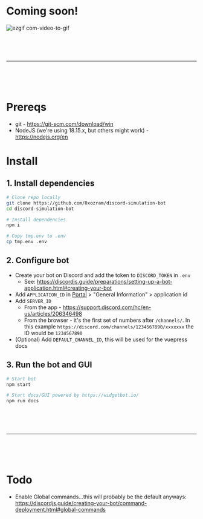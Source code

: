 # Coming soon!

![ezgif com-video-to-gif](https://user-images.githubusercontent.com/131492189/235380571-ca9e6ab0-18e5-4df0-b732-cefde0c4c9f5.gif)


<br>
<br>
<br>
<hr>
<br>
<br>
<br>

# Prereqs
- git - https://git-scm.com/download/win
- NodeJS (we're using 18.15.x, but others might work) - https://nodejs.org/en

# Install

## 1. Install dependencies
```bash
# Clone repo locally
git clone https://github.com/0xozram/discord-simulation-bot
cd discord-simulation-bot

# Install dependencies
npm i

# Copy tmp.env to .env
cp tmp.env .env
```

## 2. Configure bot
- Create your bot on Discord and add the token to `DISCORD_TOKEN` in `.env`
  - See: https://discordjs.guide/preparations/setting-up-a-bot-application.html#creating-your-bot
- Add `APPLICATION_ID` in [Portal](https://discord.com/developers/applications) > "General Information" > application id
- Add `SERVER_ID`
  - From the app - https://support.discord.com/hc/en-us/articles/206346498
  - From the browser - it's the first set of numbers after `/channels/`. In this example `https://discord.com/channels/1234567890/xxxxxxx` the ID would be `1234567890`
- (Optional) Add `DEFAULT_CHANNEL_ID`, this will be used for the vuepress docs


## 3. Run the bot and GUI
```bash
# Start bot
npm start

# Start docs/GUI powered by https://widgetbot.io/
npm run docs
```

<br>
<br>
<br>
<hr>
<br>
<br>
<br>

# Todo
- Enable Global commands...this will probably be the default anyways: https://discordjs.guide/creating-your-bot/command-deployment.html#global-commands
